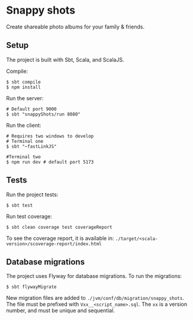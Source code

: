 # Snappy shots

Create shareable photo albums for your family & friends.

## Setup

The project is built with Sbt, Scala, and ScalaJS.

Compile:
```
$ sbt compile
$ npm install
```

Run the server:
```
# Default port 9000
$ sbt "snappyShots/run 8080"
```

Run the client:
```
# Requires two windows to develop
# Terminal one
$ sbt "~fastLinkJS"

#Terminal two
$ npm run dev # default port 5173
```

## Tests

Run the project tests:
```
$ sbt test
```

Run test coverage:
```
$ sbt clean coverage test coverageReport
```

To see the coverage report, it is available in:
`./target/<scala-version>/scoverage-report/index.html`

## Database migrations

The project uses Flyway for database migrations. To run the migrations:
```
$ sbt flywayMigrate
```

New migration files are added to `./jvm/conf/db/migration/snappy_shots`. The file must be prefixed with `Vxx__<script_name>.sql`. The `xx` is a version number, and must be unique and sequential.
